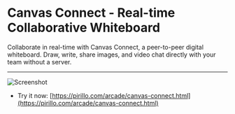 
# Canvas Connect - Real-time Collaborative Whiteboard

Collaborate in real-time with Canvas Connect, a peer-to-peer digital whiteboard. Draw, write, share images, and video chat directly with your team without a server.

---

![Screenshot](https://github.com/ChrisPirillo/canvas-connect/blob/main/assets/screenshot.png?raw=true)

* Try it now: [https://pirillo.com/arcade/canvas-connect.html](https://pirillo.com/arcade/canvas-connect.html)
